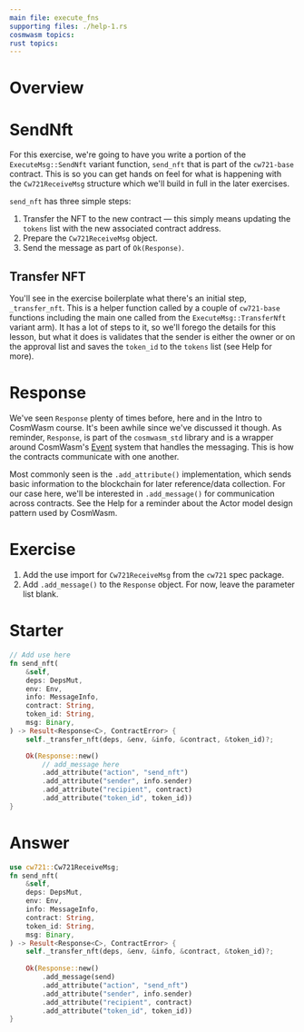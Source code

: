 ```yaml
---
main file: execute_fns 
supporting files: ./help-1.rs 
cosmwasm topics:
rust topics:
---
```


# Overview
> 

# SendNft
For this exercise, we're going to have you write a portion of the `ExecuteMsg::SendNft` variant function, `send_nft` that is part of the `cw721-base` contract. This is so you can get hands on feel for what is happening with the `Cw721ReceiveMsg` structure which we'll build in full in the later exercises.

`send_nft` has three simple steps:
1. Transfer the NFT to the new contract &mdash; this simply means updating the `tokens` list with the new associated contract address.
2. Prepare the `Cw721ReceiveMsg` object.
3. Send the message as part of  `Ok(Response)`. 

## Transfer NFT
You'll see in the exercise boilerplate what there's an initial step, `_transfer_nft`. This is a helper function called by a couple of `cw721-base` functions including the main one called from the `ExecuteMsg::TransferNft` variant arm). It has a lot of steps to it, so we'll forego the details for this lesson, but what it does is validates that the sender is either the owner or on the approval list and saves the `token_id` to the `tokens` list (see Help for more).

# Response
We've seen `Response` plenty of times before, here and in the Intro to CosmWasm course. It's been awhile since we've discussed it though. As reminder, `Response`, is part of the `cosmwasm_std` library and is a wrapper around CosmWasm's [Event](https://docs.cosmwasm.com/docs/1.0/smart-contracts/events/) system that handles the messaging. This is how the contracts communicate with one another. 

Most commonly seen is the `.add_attribute()` implementation, which sends basic information to the blockchain for later reference/data collection. For our case here, we'll be interested in `.add_message()` for communication across contracts. See the Help for a reminder about the Actor model design pattern used by CosmWasm.


# Exercise

1. Add the use import for `Cw721ReceiveMsg` from the `cw721` spec package.
2. Add `.add_message()` to the `Response` object. For now, leave the parameter list blank. 

# Starter
```rust
// Add use here
fn send_nft(
    &self,
    deps: DepsMut,
    env: Env,
    info: MessageInfo,
    contract: String,
    token_id: String,
    msg: Binary,
) -> Result<Response<C>, ContractError> {
    self._transfer_nft(deps, &env, &info, &contract, &token_id)?;

    Ok(Response::new()
        // add_message here
        .add_attribute("action", "send_nft")
        .add_attribute("sender", info.sender)
        .add_attribute("recipient", contract)
        .add_attribute("token_id", token_id))
}
```

# Answer
```rust
use cw721::Cw721ReceiveMsg;
fn send_nft(
    &self,
    deps: DepsMut,
    env: Env,
    info: MessageInfo,
    contract: String,
    token_id: String,
    msg: Binary,
) -> Result<Response<C>, ContractError> {
    self._transfer_nft(deps, &env, &info, &contract, &token_id)?;
    
    Ok(Response::new()
        .add_message(send)
        .add_attribute("action", "send_nft")
        .add_attribute("sender", info.sender)
        .add_attribute("recipient", contract)
        .add_attribute("token_id", token_id))
}
```